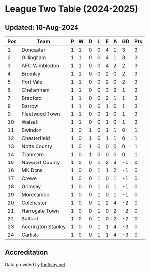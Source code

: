 # League Two Table (2024-2025)
## Updated: 10-Aug-2024

| Pos | Team | P | W | D | L | F | A | GD | Pts |
| --- | --- | --- | --- | --- | --- | --- | --- | --- | --- |
| 1 | Doncaster | 1 | 1 | 0 | 0 | 4 | 1 | 3 | 3 |
| 2 | Gillingham | 1 | 1 | 0 | 0 | 4 | 1 | 3 | 3 |
| 3 | AFC Wimbledon | 1 | 1 | 0 | 0 | 4 | 2 | 2 | 3 |
| 4 | Bromley | 1 | 1 | 0 | 0 | 2 | 0 | 2 | 3 |
| 5 | Port Vale | 1 | 1 | 0 | 0 | 2 | 0 | 2 | 3 |
| 6 | Cheltenham | 1 | 1 | 0 | 0 | 3 | 2 | 1 | 3 |
| 7 | Bradford | 1 | 1 | 0 | 0 | 2 | 1 | 1 | 3 |
| 8 | Barrow | 1 | 1 | 0 | 0 | 1 | 0 | 1 | 3 |
| 9 | Fleetwood Town | 1 | 1 | 0 | 0 | 1 | 0 | 1 | 3 |
| 10 | Walsall | 1 | 1 | 0 | 0 | 1 | 0 | 1 | 3 |
| 11 | Swindon | 1 | 0 | 1 | 0 | 1 | 1 | 0 | 1 |
| 12 | Chesterfield | 1 | 0 | 1 | 0 | 1 | 1 | 0 | 1 |
| 13 | Notts County | 1 | 0 | 1 | 0 | 0 | 0 | 0 | 1 |
| 14 | Tranmere | 1 | 0 | 1 | 0 | 0 | 0 | 0 | 1 |
| 15 | Newport County | 1 | 0 | 0 | 1 | 2 | 3 | -1 | 0 |
| 16 | MK Dons | 1 | 0 | 0 | 1 | 1 | 2 | -1 | 0 |
| 17 | Crewe | 1 | 0 | 0 | 1 | 0 | 1 | -1 | 0 |
| 18 | Grimsby | 1 | 0 | 0 | 1 | 0 | 1 | -1 | 0 |
| 19 | Morecambe | 1 | 0 | 0 | 1 | 0 | 1 | -1 | 0 |
| 20 | Colchester | 1 | 0 | 0 | 1 | 2 | 4 | -2 | 0 |
| 21 | Harrogate Town | 1 | 0 | 0 | 1 | 0 | 2 | -2 | 0 |
| 22 | Salford | 1 | 0 | 0 | 1 | 0 | 2 | -2 | 0 |
| 23 | Accrington Stanley | 1 | 0 | 0 | 1 | 1 | 4 | -3 | 0 |
| 24 | Carlisle | 1 | 0 | 0 | 1 | 1 | 4 | -3 | 0 |

## Accreditation 

Data provided by [thefishy.net](https://www.thefishy.net/).